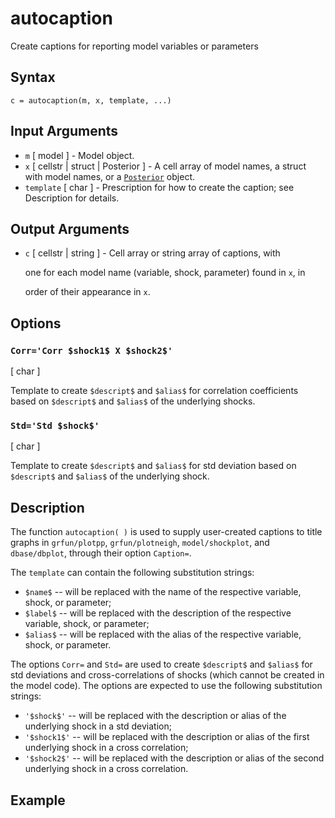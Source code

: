 # autocaption

Create captions for reporting model variables or parameters

## Syntax

```text
c = autocaption(m, x, template, ...)
```

## Input Arguments

* `m` \[ model \] - Model object.
* `x` \[ cellstr \| struct \| Posterior \] - A cell array of model names, a struct with model names, or a [`Posterior`](https://github.com/IRIS-Solutions-Team/IRIS-Reference-Manual/tree/765fe215985713b8daad5ed45a65e2353e76bdc1/structural-modeling/posterior-objects/README.md) object.
* `template` \[ char \] - Prescription for how to create the caption; see Description for details.

## Output Arguments

* `c` \[ cellstr \| string \] - Cell array or string array of captions, with

  one for each model name \(variable, shock, parameter\) found in `x`, in

  order of their appearance in `x`.

## Options

### `Corr='Corr $shock1$ X $shock2$'`

\[ char \]

Template to create `$descript$` and `$alias$` for correlation coefficients based on `$descript$` and `$alias$` of the underlying shocks.

### `Std='Std $shock$'`

\[ char \]

Template to create `$descript$` and `$alias$` for std deviation based on `$descript$` and `$alias$` of the underlying shock.

## Description

The function `autocaption( )` is used to supply user-created captions to title graphs in `grfun/plotpp`, `grfun/plotneigh`, `model/shockplot`, and `dbase/dbplot`, through their option `Caption=`.

The `template` can contain the following substitution strings:

* `$name$` -- will be replaced with the name of the respective variable, shock, or parameter;
* `$label$` -- will be replaced with the description of the respective variable, shock, or parameter;
* `$alias$` -- will be replaced with the alias of the respective variable, shock, or parameter.

The options `Corr=` and `Std=` are used to create `$descript$` and `$alias$` for std deviations and cross-correlations of shocks \(which cannot be created in the model code\). The options are expected to use the following substitution strings:

* `'$shock$'` -- will be replaced with the description or alias of the underlying shock in a std deviation;
* `'$shock1$'` -- will be replaced with the description or alias of the first underlying shock in a cross correlation;
* `'$shock2$'` -- will be replaced with the description or alias of the second underlying shock in a cross correlation.

## Example

